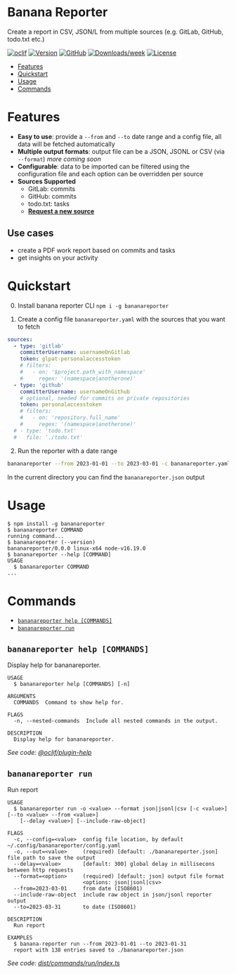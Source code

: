 Banana Reporter
=================

Create a report in CSV, JSON/L from multiple sources (e.g. GitLab, GitHub, todo.txt etc.)

[![oclif](https://img.shields.io/badge/cli-oclif-brightgreen.svg)](https://oclif.io)
[![Version](https://img.shields.io/npm/v/bananareporter.svg)](https://npmjs.org/package/bananareporter)
[![GitHub](https://github.com/nya1/bananareporter/actions/workflows/test.yml/badge.svg)](https://github.com/nya1/bananareporter/actions/workflows/test.yml)
[![Downloads/week](https://img.shields.io/npm/dw/bananareporter.svg)](https://npmjs.org/package/bananareporter)
[![License](https://img.shields.io/npm/l/bananareporter.svg)](https://github.com/nya1/bananareporter/blob/main/package.json)

<!-- toc -->
* [Features](#features)
* [Quickstart](#quickstart)
* [Usage](#usage)
* [Commands](#commands)
<!-- tocstop -->

# Features

- **Easy to use**: provide a `--from` and `--to` date range and a config file, all data will be fetched automatically
- **Multiple output formats**: output file can be a JSON, JSONL or CSV (via `--format`) _more coming soon_
- **Configurable**: data to be imported can be filtered using the configuration file and each option can be overridden per source
- **Sources Supported**
  - GitLab: commits
  - GitHub: commits
  - todo.txt: tasks
  - **[Request a new source](https://github.com/nya1/bananareporter/issues/new?assignees=&labels=enhancement&template=new-source-request.md&title=)**

## Use cases

- create a PDF work report based on commits and tasks
- get insights on your activity 

# Quickstart

0. Install banana reporter CLI `npm i -g bananareporter`

1. Create a config file `bananareporter.yaml` with the sources that you want to fetch

```yaml
sources:
  - type: 'gitlab'
    committerUsername: usernameOnGitlab
    token: glpat-personalaccesstoken
    # filters:
    #   - on: '$project.path_with_namespace'
    #     regex: '(namespace|anotherone)'
  - type: 'github'
    committerUsername: usernameOnGithub
    # optional, needed for commits on private repositories
    token: personalaccesstoken
    # filters:
    #   - on: 'repository.full_name'
    #     regex: '(namespace|anotherone)'
  # - type: 'todo.txt'
  #   file: './todo.txt'
```

2. Run the reporter with a date range

```sh
bananareporter --from 2023-01-01 --to 2023-03-01 -c bananareporter.yaml
```

In the current directory you can find the `bananareporter.json` output


# Usage
<!-- usage -->
```sh-session
$ npm install -g bananareporter
$ bananareporter COMMAND
running command...
$ bananareporter (--version)
bananareporter/0.0.0 linux-x64 node-v16.19.0
$ bananareporter --help [COMMAND]
USAGE
  $ bananareporter COMMAND
...
```
<!-- usagestop -->
# Commands
<!-- commands -->
* [`bananareporter help [COMMANDS]`](#bananareporter-help-commands)
* [`bananareporter run`](#bananareporter-run)

## `bananareporter help [COMMANDS]`

Display help for bananareporter.

```
USAGE
  $ bananareporter help [COMMANDS] [-n]

ARGUMENTS
  COMMANDS  Command to show help for.

FLAGS
  -n, --nested-commands  Include all nested commands in the output.

DESCRIPTION
  Display help for bananareporter.
```

_See code: [@oclif/plugin-help](https://github.com/oclif/plugin-help/blob/v5.2.7/src/commands/help.ts)_

## `bananareporter run`

Run report

```
USAGE
  $ bananareporter run -o <value> --format json|jsonl|csv [-c <value>] [--to <value> --from <value>]
    [--delay <value>] [--include-raw-object]

FLAGS
  -c, --config=<value>  config file location, by default ~/.config/bananareporter/config.yaml
  -o, --out=<value>     (required) [default: ./bananareporter.json] file path to save the output
  --delay=<value>       [default: 300] global delay in millisecons between http requests
  --format=<option>     (required) [default: json] output file format
                        <options: json|jsonl|csv>
  --from=2023-03-01     from date (ISO8601)
  --include-raw-object  include raw object in json/jsonl reporter output
  --to=2023-03-31       to date (ISO8601)

DESCRIPTION
  Run report

EXAMPLES
  $ banana-reporter run --from 2023-01-01 --to 2023-01-31
  report with 138 entries saved to ./bananareporter.json
```

_See code: [dist/commands/run/index.ts](https://github.com/nya1/bananareporter/blob/v0.0.0/dist/commands/run/index.ts)_
<!-- commandsstop -->

